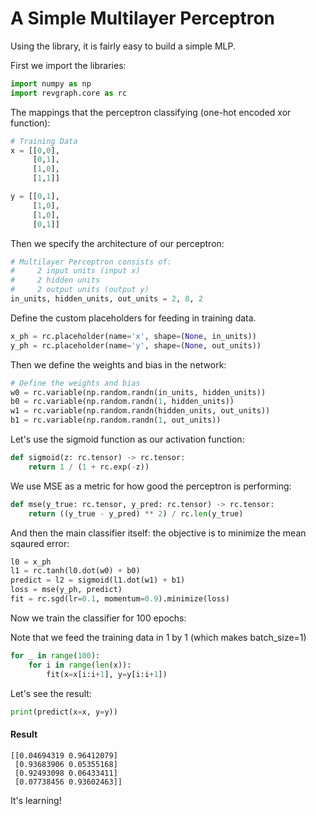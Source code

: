 # A Simple Multilayer Perceptron


Using the library, it is fairly easy to build a simple MLP.

First we import the libraries:

```python
import numpy as np
import revgraph.core as rc
```

The mappings that the perceptron classifying (one-hot encoded xor function):

```python
# Training Data
x = [[0,0],
     [0,1],
     [1,0],
     [1,1]]

y = [[0,1],
     [1,0],
     [1,0],
     [0,1]]
```

Then we specify the architecture of our perceptron:

```python
# Multilayer Perceptron consists of:
#     2 input units (input x)
#     2 hidden units
#     2 output units (output y)
in_units, hidden_units, out_units = 2, 8, 2
```

Define the custom placeholders for feeding in training data.

```python
x_ph = rc.placeholder(name='x', shape=(None, in_units))
y_ph = rc.placeholder(name='y', shape=(None, out_units))
```

Then we define the weights and bias in the network:
```python
# Define the weights and bias
w0 = rc.variable(np.random.randn(in_units, hidden_units))
b0 = rc.variable(np.random.randn(1, hidden_units))
w1 = rc.variable(np.random.randn(hidden_units, out_units))
b1 = rc.variable(np.random.randn(1, out_units))
```

Let's use the sigmoid function as our activation function:

```python
def sigmoid(z: rc.tensor) -> rc.tensor:
    return 1 / (1 + rc.exp(-z))
```

We use MSE as a metric for how good the perceptron is performing:

```python
def mse(y_true: rc.tensor, y_pred: rc.tensor) -> rc.tensor:
    return ((y_true - y_pred) ** 2) / rc.len(y_true)
```

And then the main classifier itself: the objective is to minimize the 
mean sqaured error:

```python
l0 = x_ph
l1 = rc.tanh(l0.dot(w0) + b0)
predict = l2 = sigmoid(l1.dot(w1) + b1)
loss = mse(y_ph, predict)
fit = rc.sgd(lr=0.1, momentum=0.9).minimize(loss)
```

Now we train the classifier for 100 epochs:

Note that we feed the training data in 1 by 1 (which makes batch_size=1)

```python
for _ in range(100):
    for i in range(len(x)):
        fit(x=x[i:i+1], y=y[i:i+1])
```

Let's see the result:

```python
print(predict(x=x, y=y))
```

#### Result

```text
[[0.04694319 0.96412079]
 [0.93683906 0.05355168]
 [0.92493098 0.06433411]
 [0.07738456 0.93602463]]
```

It's learning!
